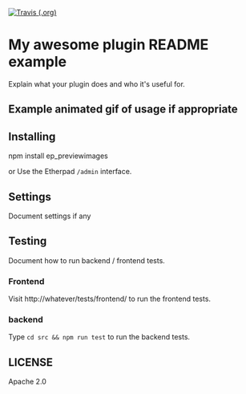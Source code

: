 [![Travis (.org)](https://api.travis-ci.org/JohnMcLear/ep_previewimages.git.svg?branch=develop)](https://travis-ci.org/github/JohnMcLear/ep_previewimages.git)

# My awesome plugin README example
Explain what your plugin does and who it's useful for.

## Example animated gif of usage if appropriate

## Installing
npm install ep_previewimages

or Use the Etherpad ``/admin`` interface.

## Settings
Document settings if any

## Testing
Document how to run backend / frontend tests.

### Frontend

Visit http://whatever/tests/frontend/ to run the frontend tests.

### backend

Type ``cd src && npm run test`` to run the backend tests.

## LICENSE
Apache 2.0
